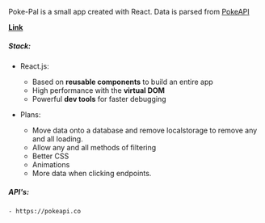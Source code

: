 Poke-Pal is a small app created with React. Data is parsed from [PokeAPI](https://pokeapi.co)

**[Link](https://poke-pal.netlify.com)**  

##### Stack:
- React.js:
    - Based on **reusable components** to build an entire app
    - High performance with the **virtual DOM**
    - Powerful **dev tools** for faster debugging

- Plans: 
    - Move data onto a database and remove localstorage to remove any and all loading.
    - Allow any and all methods of filtering
    - Better CSS
    - Animations
    - More data when clicking endpoints.
    
    
##### API's:
    - https://pokeapi.co
